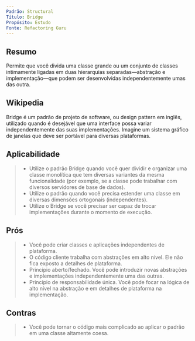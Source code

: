```yaml
---
Padrão: Structural
Título: Bridge
Propósito: Estudo
Fonte: Refactoring Guru
---
```


## Resumo

Permite que você divida uma classe grande ou um conjunto de classes intimamente ligadas em duas hierarquias separadas—abstração e implementação—que podem ser
desenvolvidas independentemente umas das outra.


## Wikipedia

Bridge é um padrão de projeto de software, ou design pattern em inglês, utilizado quando é desejável que uma interface possa variar independentemente das suas
implementações. Imagine um sistema gráfico de janelas que deve ser portável para diversas plataformas. 


## Aplicabilidade

> * Utilize o padrão Bridge quando você quer dividir e organizar uma classe monolítica que tem diversas variantes da mesma funcionalidade (por exemplo, se a 
> classe pode trabalhar com diversos servidores de base de dados).
> * Utilize o padrão quando você precisa estender uma classe em diversas dimensões ortogonais (independentes).
> * Utilize o Bridge se você precisar ser capaz de trocar implementações durante o momento de execução.


## Prós

> * Você pode criar classes e aplicações independentes de plataforma.
> * O código cliente trabalha com abstrações em alto nível. Ele não fica exposto a detalhes de plataforma.
> * Princípio aberto/fechado. Você pode introduzir novas abstrações e implementações independentemente uma das outras.
> * Princípio de responsabilidade única. Você pode focar na lógica de alto nível na abstração e em detalhes de plataforma na implementação.


## Contras
> * Você pode tornar o código mais complicado ao aplicar o padrão em uma classe altamente coesa.
